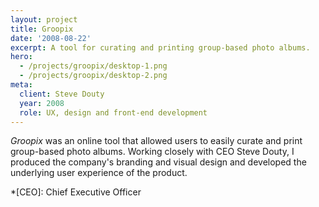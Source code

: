 ```yaml
---
layout: project
title: Groopix
date: '2008-08-22'
excerpt: A tool for curating and printing group-based photo albums.
hero:
  - /projects/groopix/desktop-1.png
  - /projects/groopix/desktop-2.png
meta:
  client: Steve Douty
  year: 2008
  role: UX, design and front-end development
---
```

_Groopix_ was an online tool that allowed users to easily curate and print group-based photo albums. Working closely with CEO Steve Douty, I produced the company's branding and visual design and developed the underlying user experience of the product.

*[CEO]: Chief Executive Officer
